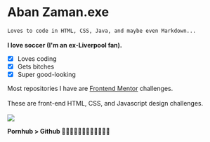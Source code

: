 # Aban Zaman.exe

`Loves to code in HTML, CSS, Java, and maybe even Markdown...`
<br><br><b>I love soccer (I'm an ex-Liverpool fan).</b>
- [x] Loves coding
- [x] Gets bitches 
- [x] Super good-looking

Most repositories I have are <a href="https://www.frontendmentor.io/home">Frontend Mentor</a> challenges.
<br><br>These are front-end HTML, CSS, and Javascript design challenges.
<br><br>
<img src="https://media3.giphy.com/media/kaBU6pgv0OsPHz2yxy/200w.gif?cid=82a1493bgedkzcabsylfdmd4wqunoyflrmo47kadj7n4g24i&rid=200w.gif&ct=g">

<b>Pornhub > Github 👏🏾👏🏾👏🏾👏🏾👏🏾👏🏾</b>
